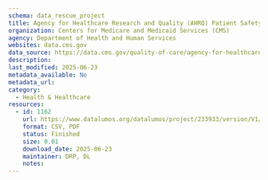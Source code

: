 ```yaml
---
schema: data_rescue_project 
title: Agency for Healthcare Research and Quality (AHRQ) Patient Safety Indicator 11 (PSI-11) Measure Rates
organization: Centers for Medicare and Medicaid Services (CMS)
agency: Department of Health and Human Services
websites: data.cms.gov
data_source: https://data.cms.gov/quality-of-care/agency-for-healthcare-research-and-quality-ahrq-patient-safety-indicator-11-psi-11-measure-rates
description: 
last_modified: 2025-06-23
metadata_available: No
metadata_url: 
category:
  - Health & Healthcare 
resources:
  - id: 1162
    url: https://www.datalumos.org/datalumos/project/233933/version/V1/view
    format: CSV, PDF
    status: Finished
    size: 0.01
    download_date: 2025-06-23
    maintainer: DRP, DL
    notes: 
---
```


